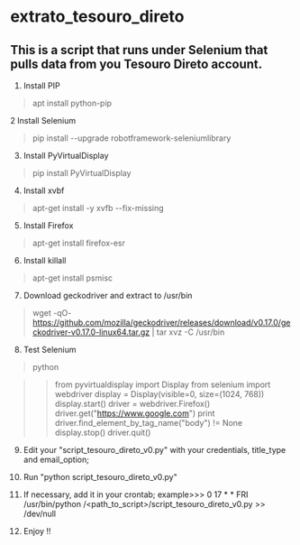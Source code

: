 # extrato_tesouro_direto
This is a script that runs under Selenium that pulls data from you Tesouro Direto account.
----
1. Install PIP
> apt install python-pip

2 Install Selenium
> pip install --upgrade robotframework-seleniumlibrary

3. Install PyVirtualDisplay
> pip install PyVirtualDisplay

4. Install xvbf
> apt-get install -y xvfb --fix-missing

5. Install Firefox
> apt-get install firefox-esr

6. Install killall
> apt-get install psmisc

7. Download geckodriver and extract to /usr/bin
> wget -qO- https://github.com/mozilla/geckodriver/releases/download/v0.17.0/geckodriver-v0.17.0-linux64.tar.gz | tar xvz -C /usr/bin

8. Test Selenium
> python

>>from pyvirtualdisplay import Display
>>from selenium import webdriver
>>display = Display(visible=0, size=(1024, 768))
>>display.start()
>>driver = webdriver.Firefox()
>>driver.get("https://www.google.com")
>>print driver.find_element_by_tag_name("body") != None
>>display.stop()
>>driver.quit()

9. Edit your "script_tesouro_direto_v0.py" with your credentials, title_type and email_option;

10. Run "python script_tesouro_direto_v0.py"

11. If necessary, add it in your crontab;
example>>> 0 17 * * FRI /usr/bin/python /<path_to_script>/script_tesouro_direto_v0.py >> /dev/null

12. Enjoy !!
